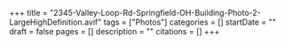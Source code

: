 +++
title = "2345-Valley-Loop-Rd-Springfield-OH-Building-Photo-2-LargeHighDefinition.avif"
tags = ["Photos"]
categories = []
startDate = ""
draft = false
pages = []
description = ""
citations = []
+++
